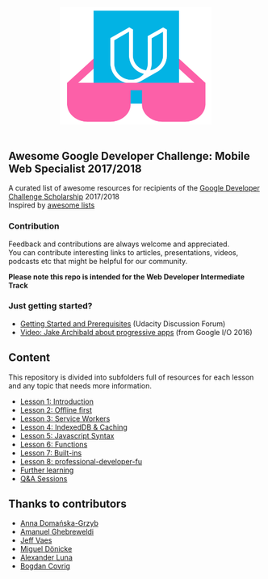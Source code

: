 <p align="center">
  <br>
  <img width="300" src="./awesome_gmws_logo.png" alt="logo of repository">
  <br>
  <br>
</p>

## Awesome Google Developer Challenge: Mobile Web Specialist 2017/2018

A curated list of awesome resources for recipients of the [Google Developer Challenge Scholarship](https://www.udacity.com/google-scholarships) 2017/2018  
Inspired by [awesome lists](https://github.com/sindresorhus/awesome)  
### Contribution

Feedback and contributions are always welcome and appreciated.  
You can contribute interesting links to articles, presentations, videos, podcasts etc that might be helpful for our community.


**Please note this repo is intended for the Web Developer Intermediate Track**

### Just getting started?

- [Getting Started and Prerequisites](https://discussions.udacity.com/t/getting-started-and-prerequisites/418485?u=haitec) (Udacity Discussion Forum)
- [Video: Jake Archibald about progressive apps](https://www.youtube.com/watch?v=cmGr0RszHc8) (from Google I/O 2016)

## Content

This repository is divided into subfolders full of resources for each lesson and any topic that needs more information.

* [Lesson 1: Introduction](introduction/README.md)
* [Lesson 2: Offline first](offlineFirst/README.md)
* [Lesson 3: Service Workers](serviceWorker/README.md)
* [Lesson 4: IndexedDB & Caching](indexedDB/README.md)
* [Lesson 5: Javascript Syntax](javascriptSyntax/README.md)
* [Lesson 6: Functions](functions/README.md)
* [Lesson 7: Built-ins](built-ins/README.md)
* [Lesson 8: professional-developer-fu](professional-developer-fu/README.md)
* [Further learning](furtherLearning/README.md)
* [Q&A Sessions](ama-sessions/README.md)

## Thanks to contributors

* [Anna Domańska-Grzyb](https://github.com/DomanskaGrzyb)
* [Amanuel Ghebreweldi](https://github.com/Agheb)
* [Jeff Vaes](https://github.com/jvaes)
* [Miguel Dönicke](https://github.com/Haitec)
* [Alexander Luna](https://github.com/Mycroft1891)
* [Bogdan Covrig](https://github.com/bogdaaamn)
